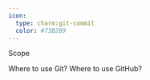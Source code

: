 ```yaml
---
icon:
  type: charm:git-commit
  color: #73B2B9
---
```


Scope

Where to use Git? Where to use GitHub?